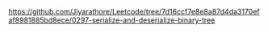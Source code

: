 https://github.com/Jiyarathore/Leetcode/tree/7d16ccf7e8e8a87d4da3170efaf8981885bd8ece/0297-serialize-and-deserialize-binary-tree

